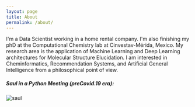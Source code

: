 ```yaml
---
layout: page
title: About
permalink: /about/
---
```


I'm a Data Scientist working in a home rental company. I'm also finishing my phD at the Computational Chemistry lab at Cinvestav-Mérida, Mexico. My research area is the application of Machine Learning and Deep Learning architectures for Molecular Structure Elucidation. I am interested in Cheminformatics, Recommendation Systems, and Artificial General Intelligence from a philosophical point of view.

##### Saul in a Python Meeting (preCovid.19 era):
![saul](assets/images/saul2.png)
